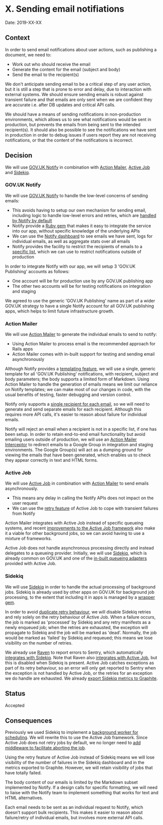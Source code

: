 # X. Sending email notifiations

[notify]: https://www.notifications.service.gov.uk/
[notify-features]: https://www.notifications.service.gov.uk/features
[notify-allowed-list]: https://docs.notifications.service.gov.uk/ruby.html#team-and-whitelist
[notify-gem]: https://docs.notifications.service.gov.uk/ruby.html#ruby-client-documentation
[notify-gem-send-email]: https://docs.notifications.service.gov.uk/ruby.html#send-an-email
[action-mailer]: https://guides.rubyonrails.org/action_mailer_basics.html
[action-mailer-interceptor]: https://guides.rubyonrails.org/action_mailer_basics.html#intercepting-emails
[active-job]: https://edgeguides.rubyonrails.org/active_job_basics.html
[active-job-retry]: https://edgeguides.rubyonrails.org/active_job_basics.html#retrying-or-discarding-failed-jobs
[active-job-sidekiq]: https://github.com/mperham/sidekiq/wiki/Active-Job
[active-job-sidekiq-retry]: https://github.com/mperham/sidekiq/wiki/Active-Job#customizing-error-handling
[active-job-improvements]: https://github.com/rails/rails/blob/5-1-stable/activejob/CHANGELOG.md
[sidekiq]: https://github.com/mperham/sidekiq
[sidekiq-govuk]: https://github.com/alphagov/govuk_sidekiq
[sidekiq-grafana]: https://grafana.production.govuk.digital/dashboard/file/sidekiq.json?refresh=1m&orgId=1
[sidekiq-sentry]: https://docs.sentry.io/clients/ruby/#reporting-failures
[raven]: https://github.com/getsentry/raven-ruby
[raven-active-job]: https://github.com/getsentry/raven-ruby/blob/master/lib/raven/integrations/rails/active_job.rb
[consequences-sidekiq-worker]: https://github.com/alphagov/content-publisher/commit/88e27840f7a7f812d83c5878503cc6aece01127b
[consequences-sidekiq-abort]: https://github.com/alphagov/content-publisher/commit/ce13ccd34e967e091526adb20938b815faf5a912

Date: 2019-XX-XX

## Context

In order to send email notifications about user actions, such as publishing a document, we need to:

   - Work out who should receive the email
   - Generate the content for the email (subject and body)
   - Send the email to the recipient(s)

We don't anticipate sending email to be a critical step of any user action, but it is still a step that is prone to error and delay, due to interaction with external systems. We should ensure sending emails is robust against transient failure and that emails are only sent when we are confident they are accurate i.e. after DB updates and critical API calls.

We should have a means of sending notifications in non-production environments, which allows us to see what notifications would be sent in production, but prevents the emails from being sent to the intended recipient(s). It should also be possible to see the notifications we have sent in production in order to debug issues if users report they are not receiving notifications, or that the content of the notifications is incorrect.

## Decision

We will use [GOV.UK Notify][notify] in combination with [Action Mailer][action-mailer], [Active Job][active-job] and [Sidekiq][sidekiq].

### GOV.UK Notify

We will use [GOV.UK Notify][notify] to handle the low-level concerns of sending emails:

   - This avoids having to setup our own mechanism for sending email, including logic to handle low-level errors and retries, which are [handled by Notify by default][notify-features]
   - Notify provide a [Ruby gem][notify-gem] that makes it easy to integrate the service into our app, without specific knowledge of the underlying APIs
   - We can use the [Notify dashboard][notify-features] to see emails we have sent, logs for individual emails, as well as aggregate stats over all emails
   - Notify provides the facility to restrict the recipients of emails to a [specific list][notify-allowed-list], which we can use to restrict notifications outside of production

In order to integrate Notify with our app, we will setup 3 'GOV.UK Publishing' accounts as follows:

   - One account will be for production use by any GOV.UK publishing app
   - The other two accounts will be for testing notifications on integration and staging

We agreed to use the generic 'GOV.UK Publishing' name as part of a wider GOV.UK strategy to have a single Notify account for all GOV.UK publishing apps, which helps to limit future infrastructure growth.

### Action Mailer

We will use [Action Mailer][action-mailer] to generate the individual emails to send to notify:

   - Using Action Mailer to process email is the recommended approach for Rails apps
   - Action Mailer comes with in-built support for testing and sending email asynchronously

Although Notify provides a [templating feature][notify-features], we will use a single, generic template for all 'GOV.UK Publishing' notifications, with recipient, subject and body parameters; the body supports a limited form of Markdown. Using Action Mailer to handle the generation of emails means we limit our reliance on Notify templates; we can make most of our changes in code, with the usual benefits of testing, faster debugging and version control.

Notify only supports a [single recipient for each email][notify-gem-send-email], so we will need to generate and send separate emails for each recipient. Although this requires more API calls, it's easier to reason about failure for individual emails.

Notify will reject an email when a recipient is not in a specific list, if one has been setup. In order to retain end-to-end email functionality but avoid emailing users outside of production, we will use an [Action Mailer Interceptor][action-mailer-interceptor] to redirect emails to a Google Group in integration and staging environments. The Google Group(s) will act as a dumping ground for viewing the emails that have been generated, which enables us to check they appear correctly in text and HTML forms.

### Active Job

We will use [Active Job][active-job] in combination with [Action Mailer][action-mailer] to send emails asynchronously.

   - This means any delay in calling the Notify APIs does not impact on the user request
   - We can use the [retry feature][active-job-retry] of Active Job to cope with transient failures from Notify

Action Mailer integrates with Active Job instead of specific queueing systems, and recent [improvements to the Active Job framework][active-job-improvements] also make it a viable for other background jobs, so we can avoid having to use a mixture of frameworks.

Active Job does not handle asynchronous processing directly and instead delegates to a queueing provider. Initially, we will use [Sidekiq][sidekiq], which is already common on GOV.UK and one of the [in-built queueing adapters][active-job-sidekiq] provided with Active Job.

### Sidekiq

We will use [Sidekiq][sidekiq] in order to handle the actual processing of background jobs. Sidekiq is already used by other apps on GOV.UK for background job processing, to the extent that including it in apps is managed by a [wrapper gem][sidekiq-govuk].

In order to avoid [duplicate retry behaviour][active-job-sidekiq-retry], we will disable Sidekiq retries and rely solely on the retry behaviour of Active Job. When a failure occurs, the job is marked as 'processed' by Sidekiq and any retry manifests as a newly enqueued job; when the retries are exhausted, the exception will propagate to Sidekiq and the job will be marked as 'dead'. Normally, the job would be marked as 'failed' by Sidekiq and requeued; this means we lose visibility on the number of retries.

We already use [Raven] to report errors to Sentry, which automatically [integrates with Sidekiq][sidekiq-sentry]. Note that Raven also [integrates with Active Job][raven-active-job], but this is disabled when Sidekiq is present. Active Job catches exceptions as part of its retry behaviour, so an error will only get reported to Sentry when the exception is not handled by Active Job, or the retries for an exception we do handle are exhausted. We already [export Sidekiq metrics to Graphite][sidekiq-grafana].


## Status

Accepted

## Consequences

Previously we used Sidekiq to implement a [background worker for scheduling][consequences-sidekiq-worker]. We will rewrite this to use the Active Job framework. Since Active Job does not retry jobs by default, we no longer need to [add middleware to facilitate aborting the job][consequences-sidekiq-abort].

Using the retry feature of Active Job instead of Sidekiq means we will lose visibility of the number of failures in the Sidekiq dashboard and in the metrics exported to Graphite. However, we will retain visibility of jobs that have totally failed.

The body content of our emails is limited by the Markdown subset implemented by Notify. If a design calls for specific formatting, we will need to liaise with the Notify team to implement something that works for text and HTML alternatives.

Each email needs to be sent as an individual request to Notify, which doesn't support bulk recipients. This makes it easier to reason about failure/retry of individual emails, but involves more external API calls.
